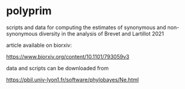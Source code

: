 # polyprim
scripts and data for computing the estimates of synonymous and non-synonymous diversity in the analysis of Brevet and Lartillot 2021

article available on biorxiv:

https://www.biorxiv.org/content/10.1101/793059v3

data and scripts can be downloaded from

https://pbil.univ-lyon1.fr/software/phylobayes/Ne.html

